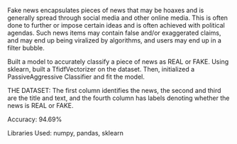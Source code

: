 Fake news encapsulates pieces of news that may be hoaxes and is generally spread through social media and other online media. This is often done to further or impose certain ideas and is often achieved with political agendas. Such news items may contain false and/or exaggerated claims, and may end up being viralized by algorithms, and users may end up in a filter bubble.

Built a model to accurately classify a piece of news as REAL or FAKE.
Using sklearn, built a TfidfVectorizer on the dataset. Then, initialized a PassiveAggressive Classifier and fit the model.

THE DATASET: The first column identifies the news, the second and third are the title and text, and the fourth column has labels denoting whether the news is REAL or FAKE.

Accuracy: 94.69%

Libraries Used: numpy, pandas, sklearn
